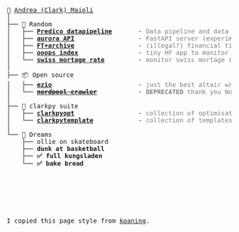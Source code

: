 <pre style="font-family:Menlo,'DejaVu Sans Mono',consolas,'Courier New',monospace">🧢 <a href="https://clarkmaio.github.io/me.html">Andrea (Clark) Maioli</a>
<span style="color: #808080; text-decoration-color: #808080">┃ </span>
<span style="color: #808080; text-decoration-color: #808080">┣━━ </span>🐬 Random
<span style="color: #808080; text-decoration-color: #808080">┃   ┣━━ </span><span style="font-weight: bold"><a href="https://github.com/clarkmaio/predico_datapipeline">Predico datapipeline</a></span>       - <span style="color: #808080; text-decoration-color: #808080">Data pipeline and data lake I built for the Predico project by Elia</span>
<span style="color: #808080; text-decoration-color: #808080">┃   ┣━━ </span><span style="font-weight: bold"><a href="https://github.com/clarkmaio/auroraborealis">aurora API</a></span>                 - <span style="color: #808080; text-decoration-color: #808080">FastAPI server (experiment) to retrieve historical aurora borealis data</span>
<span style="color: #808080; text-decoration-color: #808080">┃   ┣━━ </span><span style="font-weight: bold"><a href="https://huggingface.co/spaces/clarkmaio/ft_archive">FT+archive</a></span>                 - <span style="color: #808080; text-decoration-color: #808080">(illegal?) financial times energy page mirror</span>
<span style="color: #808080; text-decoration-color: #808080">┃   ┣━━ </span><span style="font-weight: bold"><a href="https://github.com/clarkmaio/OoopsIndex">ooops index</a></span>                - <span style="color: #808080; text-decoration-color: #808080">tiny HF app to monitor vessels in Baltic sea</span>
<span style="color: #808080; text-decoration-color: #808080">┃   ┗━━ </span><span style="font-weight: bold"><a href="https://github.com/clarkmaio/SwissMortageRate">swiss mortage rate</a></span>         - <span style="color: #808080; text-decoration-color: #808080">monitor swiss mortage rate to be ready to ask rent reduction</span>
<span style="color: #808080; text-decoration-color: #808080">┃ </span>
<span style="color: #808080; text-decoration-color: #808080">┣━━ </span>📦 Open source
<span style="color: #808080; text-decoration-color: #808080">┃   ┣━━ </span><span style="font-weight: bold"><a href="https://github.com/clarkmaio/ezio">ezio</a></span>                       - <span style="color: #808080; text-decoration-color: #808080">just the best altair wrapper in the world (i guess also the only one)</span>
<span style="color: #808080; text-decoration-color: #808080">┃   ┗━━ </span><span style="font-weight: bold"><a href="https://github.com/clarkmaio/NordPoolCrawler"><s>nordpool crawler</s></a></span>           - <span style="color: #808080; text-decoration-color: #808080"><b>DEPRECATED</b> thank you NordPool.</span>
<span style="color: #808080; text-decoration-color: #808080">┃ </span>
<span style="color: #808080; text-decoration-color: #808080">┣━━ </span>🚀 clarkpy suite
<span style="color: #808080; text-decoration-color: #808080">┃   ┣━━ </span><span style="font-weight: bold"><a href="https://github.com/clarkmaio/clarkpyopt">clarkpyopt</a></span>                 - <span style="color: #808080; text-decoration-color: #808080">collection of optimisation tools</span>
<span style="color: #808080; text-decoration-color: #808080">┃   ┗━━ </span><span style="font-weight: bold"><a href="https://github.com/clarkmaio/clarkpytemplate">clarkpytemplate</a></span>            - <span style="color: #808080; text-decoration-color: #808080">collection of templates for python projects</span>
<span style="color: #808080; text-decoration-color: #808080">┃ </span>
<span style="color: #808080; text-decoration-color: #808080">┗━━ </span>🦄 Dreams
<span style="color: #808080; text-decoration-color: #808080">    ┣━━ </span><span style="font-weight: none">ollie on skateboard</span>  
<span style="color: #808080; text-decoration-color: #808080">    ┣━━ </span><span style="font-weight: bold">dunk at basketball</span>                 
<span style="color: #808080; text-decoration-color: #808080">    ┣━━ </span><span style="font-weight: bold">✅ full kungsladen</span>                 
<span style="color: #808080; text-decoration-color: #808080">    ┗━━ </span><span style="font-weight: bold">✅ bake bread</span> 





  

I copied this page style from <a href="https://github.com/koaning/">koaning</a>.
